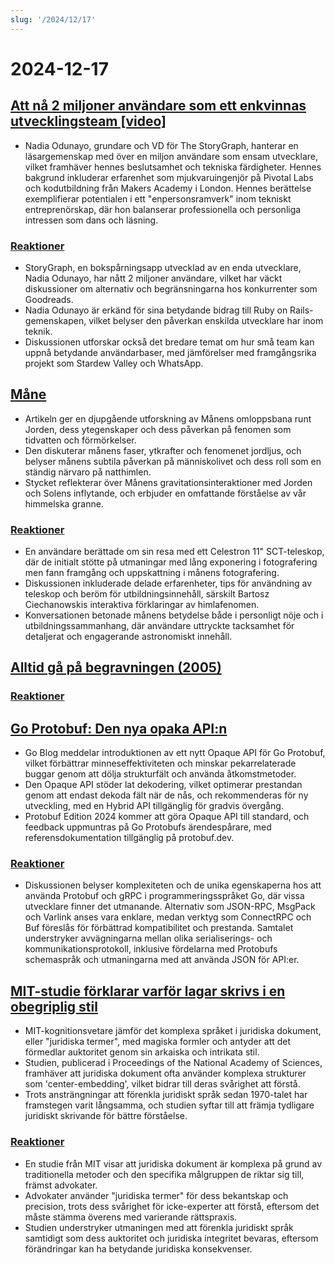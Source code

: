 ```yaml
---
slug: '/2024/12/17'
---
```


# 2024-12-17

## [Att nå 2 miljoner användare som ett enkvinnas utvecklingsteam [video]](https://brightonruby.com/2024/getting-to-2-million-users-as-a-one-woman-dev-team/)

- Nadia Odunayo, grundare och VD för The StoryGraph, hanterar en läsargemenskap med över en miljon användare som ensam utvecklare, vilket framhäver hennes beslutsamhet och tekniska färdigheter. Hennes bakgrund inkluderar erfarenhet som mjukvaruingenjör på Pivotal Labs och kodutbildning från Makers Academy i London. Hennes berättelse exemplifierar potentialen i ett "enpersonsramverk" inom tekniskt entreprenörskap, där hon balanserar professionella och personliga intressen som dans och läsning.

### [Reaktioner](https://news.ycombinator.com/item?id=42441333)

- StoryGraph, en bokspårningsapp utvecklad av en enda utvecklare, Nadia Odunayo, har nått 2 miljoner användare, vilket har väckt diskussioner om alternativ och begränsningarna hos konkurrenter som Goodreads.
- Nadia Odunayo är erkänd för sina betydande bidrag till Ruby on Rails-gemenskapen, vilket belyser den påverkan enskilda utvecklare har inom teknik.
- Diskussionen utforskar också det bredare temat om hur små team kan uppnå betydande användarbaser, med jämförelser med framgångsrika projekt som Stardew Valley och WhatsApp.

## [Måne](https://ciechanow.ski/moon/)

- Artikeln ger en djupgående utforskning av Månens omloppsbana runt Jorden, dess ytegenskaper och dess påverkan på fenomen som tidvatten och förmörkelser.
- Den diskuterar månens faser, ytkrafter och fenomenet jordljus, och belyser månens subtila påverkan på människolivet och dess roll som en ständig närvaro på natthimlen.
- Stycket reflekterar över Månens gravitationsinteraktioner med Jorden och Solens inflytande, och erbjuder en omfattande förståelse av vår himmelska granne.

### [Reaktioner](https://news.ycombinator.com/item?id=42443229)

- En användare berättade om sin resa med ett Celestron 11" SCT-teleskop, där de initialt stötte på utmaningar med lång exponering i fotografering men fann framgång och uppskattning i månens fotografering.
- Diskussionen inkluderade delade erfarenheter, tips för användning av teleskop och beröm för utbildningsinnehåll, särskilt Bartosz Ciechanowskis interaktiva förklaringar av himlafenomen.
- Konversationen betonade månens betydelse både i personligt nöje och i utbildningssammanhang, där användare uttryckte tacksamhet för detaljerat och engagerande astronomiskt innehåll.

## [Alltid gå på begravningen (2005)](https://www.npr.org/2005/08/08/4785079/always-go-to-the-funeral)

### [Reaktioner](https://news.ycombinator.com/item?id=42435972)

## [Go Protobuf: Den nya opaka API:n](https://go.dev/blog/protobuf-opaque)

- Go Blog meddelar introduktionen av ett nytt Opaque API för Go Protobuf, vilket förbättrar minneseffektiviteten och minskar pekarrelaterade buggar genom att dölja strukturfält och använda åtkomstmetoder.
- Den Opaque API stöder lat dekodering, vilket optimerar prestandan genom att endast dekoda fält när de nås, och rekommenderas för ny utveckling, med en Hybrid API tillgänglig för gradvis övergång.
- Protobuf Edition 2024 kommer att göra Opaque API till standard, och feedback uppmuntras på Go Protobufs ärendespårare, med referensdokumentation tillgänglig på protobuf.dev.

### [Reaktioner](https://news.ycombinator.com/item?id=42434947)

- Diskussionen belyser komplexiteten och de unika egenskaperna hos att använda Protobuf och gRPC i programmeringsspråket Go, där vissa utvecklare finner det utmanande. Alternativ som JSON-RPC, MsgPack och Varlink anses vara enklare, medan verktyg som ConnectRPC och Buf föreslås för förbättrad kompatibilitet och prestanda. Samtalet understryker avvägningarna mellan olika serialiserings- och kommunikationsprotokoll, inklusive fördelarna med Protobufs schemaspråk och utmaningarna med att använda JSON för API:er.

## [MIT-studie förklarar varför lagar skrivs i en obegriplig stil](https://news.mit.edu/2024/mit-study-explains-laws-incomprehensible-writing-style-0819)

- MIT-kognitionsvetare jämför det komplexa språket i juridiska dokument, eller "juridiska termer", med magiska formler och antyder att det förmedlar auktoritet genom sin arkaiska och intrikata stil.
- Studien, publicerad i Proceedings of the National Academy of Sciences, framhäver att juridiska dokument ofta använder komplexa strukturer som 'center-embedding', vilket bidrar till deras svårighet att förstå.
- Trots ansträngningar att förenkla juridiskt språk sedan 1970-talet har framstegen varit långsamma, och studien syftar till att främja tydligare juridiskt skrivande för bättre förståelse.

### [Reaktioner](https://news.ycombinator.com/item?id=42438175)

- En studie från MIT visar att juridiska dokument är komplexa på grund av traditionella metoder och den specifika målgruppen de riktar sig till, främst advokater.
- Advokater använder "juridiska termer" för dess bekantskap och precision, trots dess svårighet för icke-experter att förstå, eftersom det måste stämma överens med varierande rättspraxis.
- Studien understryker utmaningen med att förenkla juridiskt språk samtidigt som dess auktoritet och juridiska integritet bevaras, eftersom förändringar kan ha betydande juridiska konsekvenser.

<head>
  <meta property="og:title" content="Att nå 2 miljoner användare som ett enkvinnas utvecklingsteam [video]" />
  <meta property="og:type" content="website" />
  <meta property="og:image" content="https://og.cho.sh/api/og/?title=Att%20n%C3%A5%202%20miljoner%20anv%C3%A4ndare%20som%20ett%20enkvinnas%20utvecklingsteam%20%5Bvideo%5D&subheading=tisdag%2017%20december%202024%3A%20Sammanfattning%20av%20Hacker%20News" />
</head>
